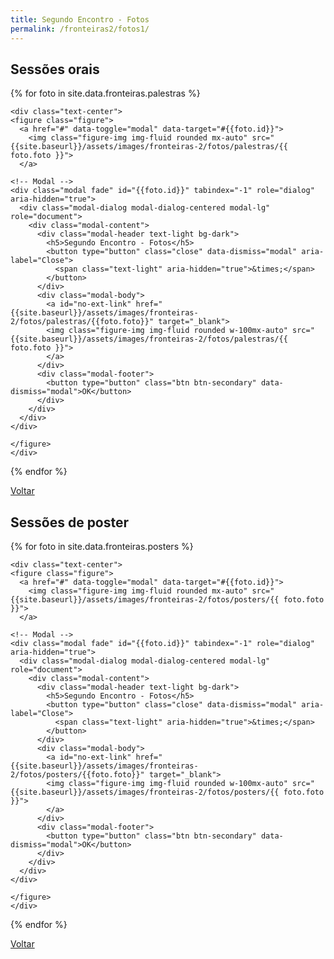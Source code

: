 ```yaml
---
title: Segundo Encontro - Fotos 
permalink: /fronteiras2/fotos1/
---
```


<div class="container">

<h2 class="alert alert-primary">Sessões orais</h2>

<div class="row mb-3">

{% for foto in site.data.fronteiras.palestras %}
<div class="col-md-3">

    <div class="text-center">
    <figure class="figure">
      <a href="#" data-toggle="modal" data-target="#{{foto.id}}">
        <img class="figure-img img-fluid rounded mx-auto" src="{{site.baseurl}}/assets/images/fronteiras-2/fotos/palestras/{{ foto.foto }}">
      </a>

    <!-- Modal -->
    <div class="modal fade" id="{{foto.id}}" tabindex="-1" role="dialog" aria-hidden="true">
      <div class="modal-dialog modal-dialog-centered modal-lg" role="document">
        <div class="modal-content">
          <div class="modal-header text-light bg-dark">
            <h5>Segundo Encontro - Fotos</h5>
            <button type="button" class="close" data-dismiss="modal" aria-label="Close">
              <span class="text-light" aria-hidden="true">&times;</span>
            </button>
          </div>
          <div class="modal-body">
            <a id="no-ext-link" href="{{site.baseurl}}/assets/images/fronteiras-2/fotos/palestras/{{foto.foto}}" target="_blank">
            <img class="figure-img img-fluid rounded w-100mx-auto" src="{{site.baseurl}}/assets/images/fronteiras-2/fotos/palestras/{{ foto.foto }}">
            </a>
          </div>
          <div class="modal-footer">
            <button type="button" class="btn btn-secondary" data-dismiss="modal">OK</button>
          </div>
        </div>
      </div>
    </div>

    </figure>
    </div>

</div>
{% endfor %}

</div>

<a class="btn btn-primary mb-3" href="{{site.baseurl}}/fronteiras/">Voltar</a>

<h2 class="alert alert-primary">Sessões de poster</h2>

<div class="row mb-3">

{% for foto in site.data.fronteiras.posters %}
<div class="col-md-3">

    <div class="text-center">
    <figure class="figure">
      <a href="#" data-toggle="modal" data-target="#{{foto.id}}">
        <img class="figure-img img-fluid rounded mx-auto" src="{{site.baseurl}}/assets/images/fronteiras-2/fotos/posters/{{ foto.foto }}">
      </a>

    <!-- Modal -->
    <div class="modal fade" id="{{foto.id}}" tabindex="-1" role="dialog" aria-hidden="true">
      <div class="modal-dialog modal-dialog-centered modal-lg" role="document">
        <div class="modal-content">
          <div class="modal-header text-light bg-dark">
            <h5>Segundo Encontro - Fotos</h5>
            <button type="button" class="close" data-dismiss="modal" aria-label="Close">
              <span class="text-light" aria-hidden="true">&times;</span>
            </button>
          </div>
          <div class="modal-body">
            <a id="no-ext-link" href="{{site.baseurl}}/assets/images/fronteiras-2/fotos/posters/{{foto.foto}}" target="_blank">
            <img class="figure-img img-fluid rounded w-100mx-auto" src="{{site.baseurl}}/assets/images/fronteiras-2/fotos/posters/{{ foto.foto }}">
            </a>
          </div>
          <div class="modal-footer">
            <button type="button" class="btn btn-secondary" data-dismiss="modal">OK</button>
          </div>
        </div>
      </div>
    </div>

    </figure>
    </div>

</div>
{% endfor %}

</div>

<a class="btn btn-primary" href="{{site.baseurl}}/fronteiras/">Voltar</a>

</div>
